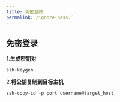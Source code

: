 ```yaml
---
title: 免密登陆
permalink: /ignore-pass／
---
```

## 免密登录

1.**生成密钥对**

```
ssh-keygen
```

2.**将公钥复制到目标主机**

```
ssh-copy-id -p port username@target_host
```
